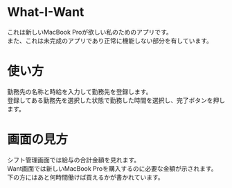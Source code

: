 # What-I-Want
これは新しいMacBook Proが欲しい私のためのアプリです。<br>
また、これは未完成のアプリであり正常に機能しない部分を有しています。

<h1>使い方</h1>勤務先の名称と時給を入力して勤務先を登録します。<br>登録してある勤務先を選択した状態で勤務した時間を選択し、完了ボタンを押します。<br>

<h1>画面の見方</h1>シフト管理画面では給与の合計金額を見れます。<br>
Want画面では新しいMacBook Proを購入するのに必要な金額が示されます。<br>下の方にはあと何時間働けば買えるかが書かれています。<br>
